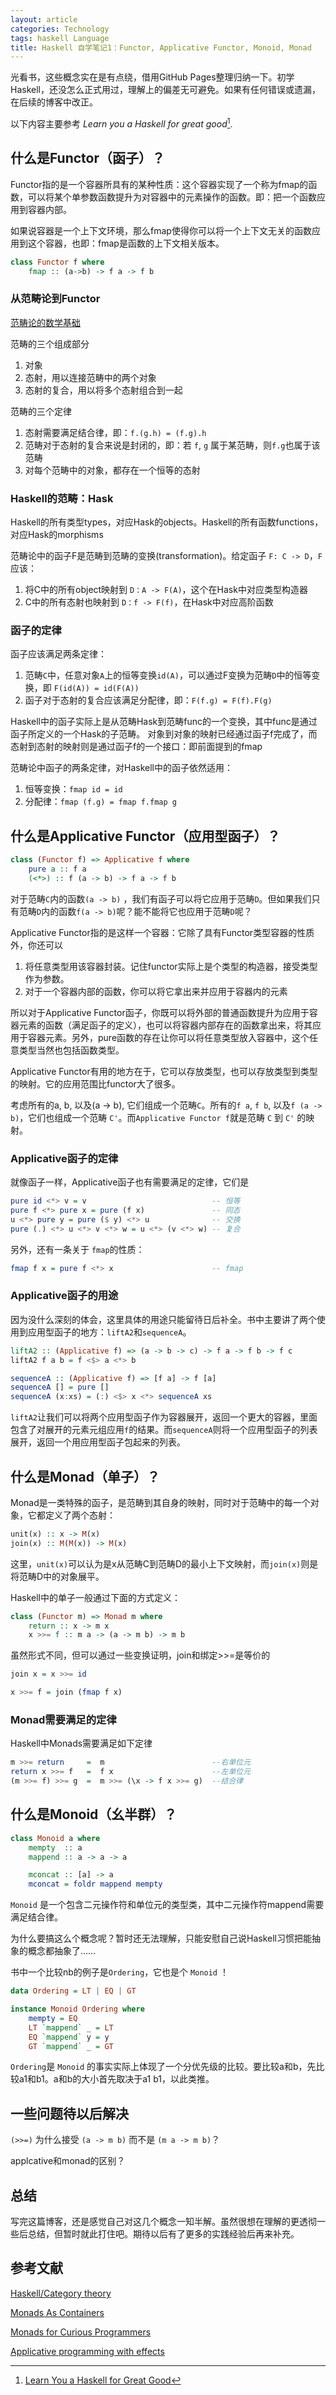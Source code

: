 ```yaml
---
layout: article
categories: Technology
tags: haskell Language
title: Haskell 自学笔记1：Functor, Applicative Functor, Monoid, Monad
---
```


光看书，这些概念实在是有点绕，借用GitHub Pages整理归纳一下。初学Haskell，还没怎么正式用过，理解上的偏差无可避免。如果有任何错误或遗漏，在后续的博客中改正。

以下内容主要参考 _Learn you a Haskell for great good_[^fn1].

## 什么是Functor（函子）？

Functor指的是一个容器所具有的某种性质：这个容器实现了一个称为fmap的函数，可以将某个单参数函数提升为对容器中的元素操作的函数。即：把一个函数应用到容器内部。

如果说容器是一个上下文环境，那么fmap使得你可以将一个上下文无关的函数应用到这个容器，也即：fmap是函数的上下文相关版本。

```haskell
class Functor f where
	fmap :: (a->b) -> f a -> f b
```

### 从范畴论到Functor

[范畴论的数学基础](https://en.wikibooks.org/wiki/Haskell/Category_theory)

范畴的三个组成部分

1. 对象
2. 态射，用以连接范畴中的两个对象
3. 态射的复合，用以将多个态射组合到一起

范畴的三个定律

1. 态射需要满足结合律，即：`f.(g.h) = (f.g).h`
2. 范畴对于态射的复合来说是封闭的，即：若 `f`, `g` 属于某范畴，则`f.g`也属于该范畴
3. 对每个范畴中的对象，都存在一个恒等的态射

### Haskell的范畴：Hask

Haskell的所有类型types，对应Hask的objects。Haskell的所有函数functions，对应Hask的morphisms

范畴论中的函子F是范畴到范畴的变换(transformation)。给定函子 `F: C -> D`，`F` 应该：
1. 将C中的所有object映射到 `D：A -> F(A)`，这个在Hask中对应类型构造器
2. C中的所有态射也映射到 `D：f -> F(f)`，在Hask中对应高阶函数

### 函子的定律

函子应该满足两条定律：
1. 范畴`C`中，任意对象`A`上的恒等变换`id(A)`，可以通过F变换为范畴`D`中的恒等变换，即 `F(id(A)) = id(F(A))`
2. 函子对于态射的复合应该满足分配律，即：`F(f.g) = F(f).F(g)`

Haskell中的函子实际上是从范畴Hask到范畴func的一个变换，其中func是通过函子所定义的一个Hask的子范畴。
对象到对象的映射已经通过函子f完成了，而态射到态射的映射则是通过函子f的一个接口：即前面提到的fmap

范畴论中函子的两条定律，对Haskell中的函子依然适用：
1. 恒等变换：`fmap id = id`
2. 分配律：`fmap (f.g) = fmap f.fmap g`



## 什么是Applicative Functor（应用型函子）？

```haskell
class (Functor f) => Applicative f where
	pure a :: f a
	(<*>) :: f (a -> b) -> f a -> f b
```

对于范畴`C`内的函数`(a -> b)` ，我们有函子可以将它应用于范畴`D`。但如果我们只有范畴`D`内的函数`f(a -> b)`呢？能不能将它也应用于范畴`D`呢？

Applicative Functor指的是这样一个容器：它除了具有Functor类型容器的性质外，你还可以
1. 将任意类型用该容器封装。记住functor实际上是个类型的构造器，接受类型作为参数。
2. 对于一个容器内部的函数，你可以将它拿出来并应用于容器内的元素

所以对于Applicative Functor函子，你既可以将外部的普通函数提升为应用于容器元素的函数（满足函子的定义），也可以将容器内部存在的函数拿出来，将其应用于容器元素。另外，pure函数的存在让你可以将任意类型放入容器中，这个任意类型当然也包括函数类型。

Applicative Functor有用的地方在于，它可以存放类型，也可以存放类型到类型的映射。它的应用范围比functor大了很多。

考虑所有的a, b, 以及(a -> b), 它们组成一个范畴`C`。所有的`f a`, `f b`, 以及`f (a -> b)`，它们也组成一个范畴 `C'`。而`Applicative Functor f`就是范畴 `C` 到 `C'` 的映射。

### Applicative函子的定律

就像函子一样，Applicative函子也有需要满足的定律，它们是

```haskell
pure id <*> v = v                            -- 恒等
pure f <*> pure x = pure (f x)               -- 同态
u <*> pure y = pure ($ y) <*> u              -- 交换
pure (.) <*> u <*> v <*> w = u <*> (v <*> w) -- 复合
```

另外，还有一条关于 `fmap`的性质：

```haskell
fmap f x = pure f <*> x                      -- fmap
```

### Applicative函子的用途

因为没什么深刻的体会，这里具体的用途只能留待日后补全。书中主要讲了两个使用到应用型函子的地方：`liftA2`和`sequenceA`。

```haskell
liftA2 :: (Applicative f) => (a -> b -> c) -> f a -> f b -> f c
liftA2 f a b = f <$> a <*> b

sequenceA :: (Applicative f) => [f a] -> f [a]
sequenceA [] = pure []
sequenceA (x:xs) = (:) <$> x <*> sequenceA xs
```

`liftA2`让我们可以将两个应用型函子作为容器展开，返回一个更大的容器，里面包含了对展开的元素元组应用`f`的结果。而`sequenceA`则将一个应用型函子的列表展开，返回一个用应用型函子包起来的列表。

## 什么是Monad（单子）？

Monad是一类特殊的函子，是范畴到其自身的映射，同时对于范畴中的每一个对象，它都定义了两个态射：

```haskell
unit(x) :: x -> M(x)
join(x) :: M(M(x)) -> M(x)
```

这里，`unit(x)`可以认为是x从范畴C到范畴D的最小上下文映射，而`join(x)`则是将范畴D中的对象展平。

Haskell中的单子一般通过下面的方式定义：
```haskell
class (Functor m) => Monad m where
	return :: x -> m x
	x >>= f :: m a -> (a -> m b) -> m b
```

虽然形式不同，但可以通过一些变换证明，join和绑定>>=是等价的

```haskell
join x = x >>= id
```

```haskell
x >>= f = join (fmap f x)
```

### Monad需要满足的定律

Haskell中Monads需要满足如下定律

```haskell
m >>= return     =  m                        --右单位元
return x >>= f   =  f x                      --左单位元
(m >>= f) >>= g  =  m >>= (\x -> f x >>= g)  --结合律
```

## 什么是Monoid（幺半群）？

```haskell
class Monoid a where
    mempty  :: a
    mappend :: a -> a -> a

    mconcat :: [a] -> a
    mconcat = foldr mappend mempty

```
`Monoid` 是一个包含二元操作符和单位元的类型类，其中二元操作符mappend需要满足结合律。

为什么要搞这么个概念呢？暂时还无法理解，只能安慰自己说Haskell习惯把能抽象的概念都抽象了……

书中一个比较nb的例子是`Ordering`，它也是个 `Monoid` ！

```haskell
data Ordering = LT | EQ | GT

instance Monoid Ordering where
	mempty = EQ
	LT `mappend` _ = LT
	EQ `mappend` y = y
	GT `mappend` _ = GT
```
`Ordering`是 `Monoid` 的事实实际上体现了一个分优先级的比较。要比较a和b，先比较a1和b1。a和b的大小首先取决于a1 b1，以此类推。

## 一些问题待以后解决

`(>>=)` 为什么接受 `(a -> m b)` 而不是 `(m a -> m b)`？

applcative和monad的区别？

## 总结

写完这篇博客，还是感觉自己对这几个概念一知半解。虽然很想在理解的更透彻一些后总结，但暂时就此打住吧。期待以后有了更多的实践经验后再来补充。


## 参考文献
[^fn1]: [Learn You a Haskell for Great Good](http://learnyouahaskell.com/)

[Haskell/Category theory](https://en.wikibooks.org/wiki/Haskell/Category_theory)

[Monads As Containers](https://wiki.haskell.org/Monads_as_containers)

[Monads for Curious Programmers](https://bartoszmilewski.com/2011/01/09/monads-for-the-curious-programmer-part-1/)

[Applicative programming with effects](http://www.staff.city.ac.uk/~ross/papers/Applicative.pdf)
